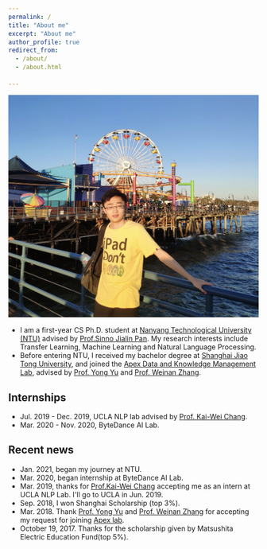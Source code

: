 ```yaml
---
permalink: /
title: "About me"
excerpt: "About me"
author_profile: true
redirect_from: 
  - /about/
  - /about.html
  
---
```




<div align = "center"><img src="images/LA.jpg"/> </div>


*    I am a first-year CS Ph.D. student at [Nanyang Technological University (NTU)](http://scse.ntu.edu.sg/Pages/Home.aspx) advised by [Prof.Sinno Jialin Pan](https://personal.ntu.edu.sg/sinnopan/index.html). My research interests include Transfer Learning, Machine Learning and Natural Language Processing.
*    Before entering NTU, I received my bachelor degree at [Shanghai Jiao Tong University](http://en.sjtu.edu.cn/), and joined the [Apex Data and Knowledge Management Lab](http://www.apexlab.org/), advised by [Prof. Yong Yu](http://apex.sjtu.edu.cn/members/yyu) and [Prof. Weinan Zhang](http://wnzhang.net/).


Internships
---
*    Jul. 2019 - Dec. 2019, UCLA NLP lab advised by [Prof. Kai-Wei Chang](<http://web.cs.ucla.edu/~kwchang/>).
*    Mar. 2020 - Nov. 2020, ByteDance AI Lab.


Recent news
---
*    Jan. 2021, began my journey at NTU.
*    Mar. 2020, began internship at ByteDance AI Lab.
*    Mar. 2019, thanks for [Prof.Kai-Wei Chang](http://web.cs.ucla.edu/~kwchang/) accepting me as an intern at UCLA NLP Lab. I'll go to UCLA in Jun. 2019.
*    Sep. 2018, I won Shanghai Scholarship (top 3%).
*    Mar. 2018. Thank [Prof. Yong Yu](http://apex.sjtu.edu.cn/members/yyu) and [Prof. Weinan Zhang](http://wnzhang.net/) for accepting my request for joining [Apex lab](http://www.apexlab.org/).
*    October 19, 2017. Thanks for the scholarship given by Matsushita Electric Education Fund(top 5%).

<br />
<br />
<div align="center">
<script type="text/javascript" id="clustrmaps" src="//cdn.clustrmaps.com/map_v2.js?cl=080808&w=450&t=n&d=S4ltOOOb5hNqfuuCWdgDqsaGD0v1lIU0YFRyXTX7W5E&co=ffffff&cmo=3acc3a&cmn=ff5353&ct=808080"></script>
</div>

